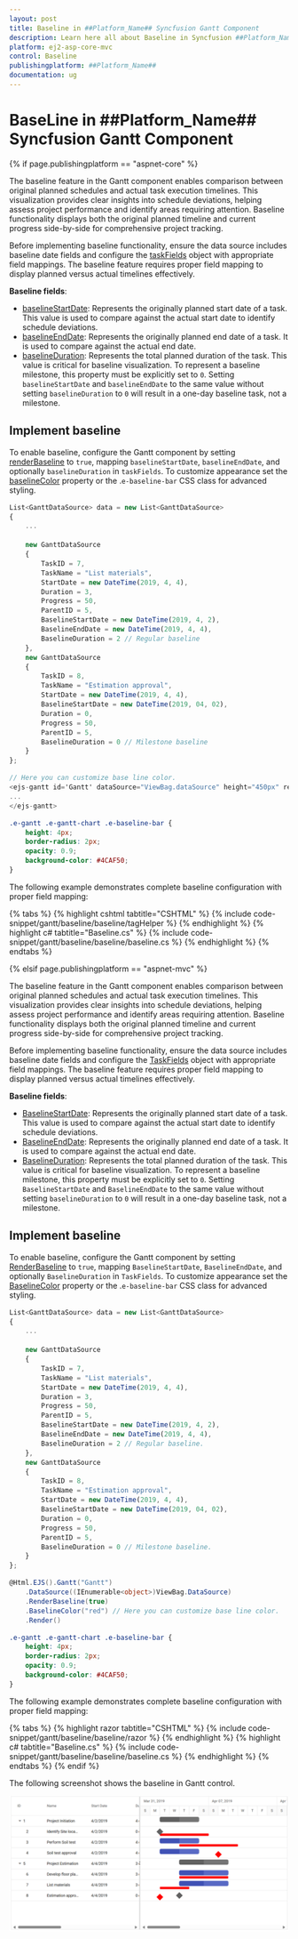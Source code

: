 ```yaml
---
layout: post
title: Baseline in ##Platform_Name## Syncfusion Gantt Component
description: Learn here all about Baseline in Syncfusion ##Platform_Name## Gantt component of Syncfusion Essential JS 2 and more.
platform: ej2-asp-core-mvc
control: Baseline
publishingplatform: ##Platform_Name##
documentation: ug
---
```


# BaseLine in ##Platform_Name## Syncfusion Gantt Component

{% if page.publishingplatform == "aspnet-core" %}

The baseline feature in the Gantt component enables comparison between original planned schedules and actual task execution timelines. This visualization provides clear insights into schedule deviations, helping assess project performance and identify areas requiring attention. Baseline functionality displays both the original planned timeline and current progress side-by-side for comprehensive project tracking.

Before implementing baseline functionality, ensure the data source includes baseline date fields and configure the [taskFields](https://help.syncfusion.com/cr/aspnetcore-js2/Syncfusion.EJ2.Gantt.Gantt.html#Syncfusion_EJ2_Gantt_Gantt_TaskFields) object with appropriate field mappings. The baseline feature requires proper field mapping to display planned versus actual timelines effectively.

**Baseline fields**:

- [baselineStartDate](https://help.syncfusion.com/cr/aspnetcore-js2/Syncfusion.EJ2.Gantt.GanttTaskFields.html#Syncfusion_EJ2_Gantt_GanttTaskFields_BaselineStartDate): Represents the originally planned start date of a task. This value is used to compare against the actual start date to identify schedule deviations.
- [baselineEndDate](https://help.syncfusion.com/cr/aspnetcore-js2/Syncfusion.EJ2.Gantt.GanttTaskFields.html#Syncfusion_EJ2_Gantt_GanttTaskFields_BaselineEndDate): Represents the originally planned end date of a task. It is used to compare against the actual end date.
- [baselineDuration](https://help.syncfusion.com/cr/aspnetcore-js2/Syncfusion.EJ2.Gantt.GanttTaskFields.html#Syncfusion_EJ2_Gantt_GanttTaskFields_BaselineDuration): Represents the total planned duration of the task. This value is critical for baseline visualization. To represent a baseline milestone, this property must be explicitly set to `0`. Setting `baselineStartDate` and `baselineEndDate` to the same value without setting `baselineDuration` to `0` will result in a one-day baseline task, not a milestone.

## Implement baseline

To enable baseline, configure the Gantt component by setting [renderBaseline](https://help.syncfusion.com/cr/aspnetcore-js2/Syncfusion.EJ2.Gantt.Gantt.html#Syncfusion_EJ2_Gantt_Gantt_RenderBaseline) to `true`, mapping `baselineStartDate`, `baselineEndDate`, and optionally `baselineDuration` in `taskFields`. To customize appearance set the [baselineColor](https://help.syncfusion.com/cr/aspnetcore-js2/Syncfusion.EJ2.Gantt.Gantt.html#Syncfusion_EJ2_Gantt_Gantt_BaselineColor) property or the .`e-baseline-bar` CSS class for advanced styling.

```typescript
List<GanttDataSource> data = new List<GanttDataSource>
{
    ...

    new GanttDataSource
    {
        TaskID = 7,
        TaskName = "List materials",
        StartDate = new DateTime(2019, 4, 4),
        Duration = 3,
        Progress = 50,
        ParentID = 5,
        BaselineStartDate = new DateTime(2019, 4, 2),
        BaselineEndDate = new DateTime(2019, 4, 4),
        BaselineDuration = 2 // Regular baseline
    },
    new GanttDataSource
    {
        TaskID = 8,
        TaskName = "Estimation approval",
        StartDate = new DateTime(2019, 4, 4),
        BaselineStartDate = new DateTime(2019, 04, 02),
        Duration = 0,
        Progress = 50,
        ParentID = 5,
        BaselineDuration = 0 // Milestone baseline
    }
};
```

```cs
// Here you can customize base line color. 
<ejs-gantt id='Gantt' dataSource="ViewBag.dataSource" height="450px" renderBaseline="true" baselineColor="red" projectStartDate="03/31/2019" projectEndDate="05/31/2019">
...
</ejs-gantt>
```

```css
.e-gantt .e-gantt-chart .e-baseline-bar {
    height: 4px;
    border-radius: 2px;
    opacity: 0.9;
    background-color: #4CAF50; 
}
```

The following example demonstrates complete baseline configuration with proper field mapping:

{% tabs %}
{% highlight cshtml tabtitle="CSHTML" %}
{% include code-snippet/gantt/baseline/baseline/tagHelper %}
{% endhighlight %}
{% highlight c# tabtitle="Baseline.cs" %}
{% include code-snippet/gantt/baseline/baseline/baseline.cs %}
{% endhighlight %}
{% endtabs %}

{% elsif page.publishingplatform == "aspnet-mvc" %}

The baseline feature in the Gantt component enables comparison between original planned schedules and actual task execution timelines. This visualization provides clear insights into schedule deviations, helping assess project performance and identify areas requiring attention. Baseline functionality displays both the original planned timeline and current progress side-by-side for comprehensive project tracking.

Before implementing baseline functionality, ensure the data source includes baseline date fields and configure the [TaskFields](https://help.syncfusion.com/cr/aspnetmvc-js2/Syncfusion.EJ2.Gantt.Gantt.html#Syncfusion_EJ2_Gantt_Gantt_TaskFields) object with appropriate field mappings. The baseline feature requires proper field mapping to display planned versus actual timelines effectively.

**Baseline fields**:

- [BaselineStartDate](https://help.syncfusion.com/cr/aspnetmvc-js2/Syncfusion.EJ2.Gantt.GanttTaskFields.html#Syncfusion_EJ2_Gantt_GanttTaskFields_BaselineStartDate): Represents the originally planned start date of a task. This value is used to compare against the actual start date to identify schedule deviations.
- [BaselineEndDate](https://help.syncfusion.com/cr/aspnetmvc-js2/Syncfusion.EJ2.Gantt.GanttTaskFields.html#Syncfusion_EJ2_Gantt_GanttTaskFields_BaselineEndDate): Represents the originally planned end date of a task. It is used to compare against the actual end date.
- [BaselineDuration](https://help.syncfusion.com/cr/aspnetmvc-js2/Syncfusion.EJ2.Gantt.GanttTaskFields.html#Syncfusion_EJ2_Gantt_GanttTaskFields_BaselineDuration): Represents the total planned duration of the task. This value is critical for baseline visualization. To represent a baseline milestone, this property must be explicitly set to `0`. Setting `BaselineStartDate` and `BaselineEndDate` to the same value without setting `baselineDuration` to `0` will result in a one-day baseline task, not a milestone.

## Implement baseline

To enable baseline, configure the Gantt component by setting [RenderBaseline](https://help.syncfusion.com/cr/aspnetmvc-js2/Syncfusion.EJ2.Gantt.Gantt.html#Syncfusion_EJ2_Gantt_Gantt_RenderBaseline) to `true`, mapping `BaselineStartDate`, `BaselineEndDate`, and optionally `BaselineDuration` in `TaskFields`. To customize appearance set the [BaselineColor](https://help.syncfusion.com/cr/aspnetmvc-js2/Syncfusion.EJ2.Gantt.Gantt.html#Syncfusion_EJ2_Gantt_Gantt_BaselineColor) property or the .`e-baseline-bar` CSS class for advanced styling.

```typescript
List<GanttDataSource> data = new List<GanttDataSource>
{
    ...

    new GanttDataSource
    {
        TaskID = 7,
        TaskName = "List materials",
        StartDate = new DateTime(2019, 4, 4),
        Duration = 3,
        Progress = 50,
        ParentID = 5,
        BaselineStartDate = new DateTime(2019, 4, 2),
        BaselineEndDate = new DateTime(2019, 4, 4),
        BaselineDuration = 2 // Regular baseline.
    },
    new GanttDataSource
    {
        TaskID = 8,
        TaskName = "Estimation approval",
        StartDate = new DateTime(2019, 4, 4),
        BaselineStartDate = new DateTime(2019, 04, 02),
        Duration = 0,
        Progress = 50,
        ParentID = 5,
        BaselineDuration = 0 // Milestone baseline.
    }
};
```

```cs
@Html.EJS().Gantt("Gantt")
    .DataSource((IEnumerable<object>)ViewBag.DataSource)
    .RenderBaseline(true)
    .BaselineColor("red") // Here you can customize base line color.    
    .Render()
```

```css
.e-gantt .e-gantt-chart .e-baseline-bar {
    height: 4px;
    border-radius: 2px;
    opacity: 0.9;
    background-color: #4CAF50; 
}
```

The following example demonstrates complete baseline configuration with proper field mapping:

{% tabs %}
{% highlight razor tabtitle="CSHTML" %}
{% include code-snippet/gantt/baseline/baseline/razor %}
{% endhighlight %}
{% highlight c# tabtitle="Baseline.cs" %}
{% include code-snippet/gantt/baseline/baseline/baseline.cs %}
{% endhighlight %}
{% endtabs %}
{% endif %}

The following screenshot shows the baseline in Gantt control.

![Baseline in Gantt Component](images/baseline.png)